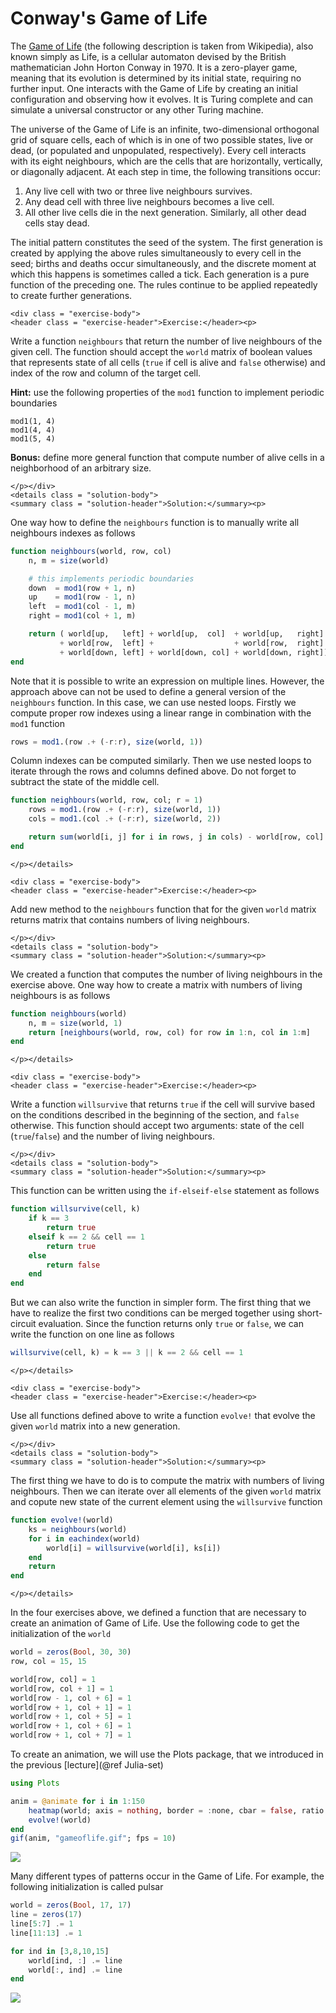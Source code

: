 # Conway's Game of Life

The [Game of Life](https://en.wikipedia.org/wiki/Conway%27s_Game_of_Life) (the following description is taken from Wikipedia), also known simply as Life, is a cellular automaton devised by the British mathematician John Horton Conway in 1970. It is a zero-player game, meaning that its evolution is determined by its initial state, requiring no further input. One interacts with the Game of Life by creating an initial configuration and observing how it evolves. It is Turing complete and can simulate a universal constructor or any other Turing machine.

The universe of the Game of Life is an infinite, two-dimensional orthogonal grid of square cells, each of which is in one of two possible states, live or dead, (or populated and unpopulated, respectively). Every cell interacts with its eight neighbours, which are the cells that are horizontally, vertically, or diagonally adjacent. At each step in time, the following transitions occur:

1. Any live cell with two or three live neighbours survives.
2. Any dead cell with three live neighbours becomes a live cell.
3. All other live cells die in the next generation. Similarly, all other dead cells stay dead.

The initial pattern constitutes the seed of the system. The first generation is created by applying the above rules simultaneously to every cell in the seed; births and deaths occur simultaneously, and the discrete moment at which this happens is sometimes called a tick. Each generation is a pure function of the preceding one. The rules continue to be applied repeatedly to create further generations.

```@raw html
<div class = "exercise-body">
<header class = "exercise-header">Exercise:</header><p>
```

Write a function `neighbours` that return the number of live neighbours of the given cell. The function should accept the `world` matrix of boolean values that represents state of all cells (`true` if cell is alive and `false` otherwise) and index of the row and column of the target cell.

**Hint:** use the following properties of the `mod1` function to implement periodic boundaries

```@repl
mod1(1, 4)
mod1(4, 4)
mod1(5, 4)
```

**Bonus:** define more general function that compute number of alive cells in a neighborhood of an arbitrary size.

```@raw html
</p></div>
<details class = "solution-body">
<summary class = "solution-header">Solution:</summary><p>
```
One way how to define the `neighbours` function is to manually write all neighbours indexes as follows

```julia
function neighbours(world, row, col)
    n, m = size(world)

    # this implements periodic boundaries
    down  = mod1(row + 1, n)
    up    = mod1(row - 1, n)
    left  = mod1(col - 1, m)
    right = mod1(col + 1, m)

    return ( world[up,   left] + world[up,  col]  + world[up,   right]
           + world[row,  left] +                  + world[row,  right]
           + world[down, left] + world[down, col] + world[down, right])
end
```

Note that it is possible to write an expression on multiple lines. However, the approach above can not be used to define a general version of the `neighbours` function. In this case, we can use nested loops. Firstly we compute proper row indexes using a linear range in combination with the `mod1` function

```julia
rows = mod1.(row .+ (-r:r), size(world, 1))
```

Column indexes can be computed similarly. Then we use nested loops to iterate through the rows and columns defined above. Do not forget to subtract the state of the middle cell.

```julia
function neighbours(world, row, col; r = 1)
    rows = mod1.(row .+ (-r:r), size(world, 1))
    cols = mod1.(col .+ (-r:r), size(world, 2))

    return sum(world[i, j] for i in rows, j in cols) - world[row, col]
end
```

```@raw html
</p></details>
```


```@raw html
<div class = "exercise-body">
<header class = "exercise-header">Exercise:</header><p>
```

Add new method to the `neighbours` function that for the given `world` matrix returns matrix that contains numbers of living neighbours.

```@raw html
</p></div>
<details class = "solution-body">
<summary class = "solution-header">Solution:</summary><p>
```

We created a function that computes the number of living neighbours in the exercise above. One way how to create a matrix with numbers of living neighbours is as follows

```julia
function neighbours(world)
    n, m = size(world, 1)
    return [neighbours(world, row, col) for row in 1:n, col in 1:m]
end
```

```@raw html
</p></details>
```

```@raw html
<div class = "exercise-body">
<header class = "exercise-header">Exercise:</header><p>
```

Write a function `willsurvive` that returns `true` if the cell will survive based on the conditions described in the beginning of the section, and `false` otherwise. This function should accept two arguments: state of the cell (`true`/`false`) and the number of living neighbours.

```@raw html
</p></div>
<details class = "solution-body">
<summary class = "solution-header">Solution:</summary><p>
```

This function can be written using the `if-elseif-else` statement as follows

```julia
function willsurvive(cell, k)
    if k == 3
        return true
    elseif k == 2 && cell == 1
        return true
    else
        return false
    end
end
```

But we can also write the function in simpler form. The first thing that we have to realize the first two conditions can be merged together using short-circuit evaluation. Since the function returns  only `true` or `false`, we can write the function on one line as follows

```julia
willsurvive(cell, k) = k == 3 || k == 2 && cell == 1
```

```@raw html
</p></details>
```


```@raw html
<div class = "exercise-body">
<header class = "exercise-header">Exercise:</header><p>
```

Use all functions defined above to write a function `evolve!` that evolve the given `world` matrix into a new generation.

```@raw html
</p></div>
<details class = "solution-body">
<summary class = "solution-header">Solution:</summary><p>
```

The first thing we have to do is to compute the matrix  with numbers of living neighbours. Then we can iterate over all elements of the given `world` matrix and copute new state of the current element using the `willsurvive` function

```julia
function evolve!(world)
    ks = neighbours(world)
    for i in eachindex(world)
        world[i] = willsurvive(world[i], ks[i])
    end
    return
end
```

```@raw html
</p></details>
```

In the four exercises above, we defined a function that are necessary to create an animation of Game of Life. Use the following code to get the initialization of the `world`

```julia
world = zeros(Bool, 30, 30)
row, col = 15, 15

world[row, col] = 1
world[row, col + 1] = 1
world[row - 1, col + 6] = 1
world[row + 1, col + 1] = 1
world[row + 1, col + 5] = 1
world[row + 1, col + 6] = 1
world[row + 1, col + 7] = 1
```

To create an animation, we will use the Plots package, that we introduced in the previous [lecture](@ref Julia-set)

```julia
using Plots

anim = @animate for i in 1:150
    heatmap(world; axis = nothing, border = :none, cbar = false, ratio = :equal)
    evolve!(world)
end
gif(anim, "gameoflife.gif"; fps = 10)
```

![](gameoflife.gif)

Many different types of patterns occur in the Game of Life. For example, the following initialization is called pulsar

```julia
world = zeros(Bool, 17, 17)
line = zeros(17)
line[5:7] .= 1
line[11:13] .= 1

for ind in [3,8,10,15]
    world[ind, :] .= line
    world[:, ind] .= line
end
```

![](gameoflife_pulsar.gif)

